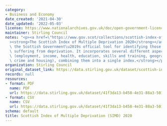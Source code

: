 ```yaml
---
category:
- Business and Economy
date_created: '2021-04-30'
date_updated: '2022-05-03'
license: https://www.nationalarchives.gov.uk/doc/open-government-licence/version/3/
maintainer: Stirling Council
notes: "<p><a href=\"https://www.gov.scot/collections/scottish-index-of-multiple-deprivation-2020/\"\
  ><strong>The Scottish Index of Multiple Deprivation 2020</strong></a><strong> is\
  \ the Scottish Government\u2019s official tool for identifying those places in Scotland\
  \ suffering from deprivation. It incorporates several different aspects of deprivation\
  \ (employment, income, health, education, skills and training, geographic access,\
  \ crime and housing), combining them into a single index.</strong></p>"
organization: Stirling Council
original_dataset_link: https://data.stirling.gov.uk/dataset/scottish-index-of-multiple-deprivation-simd-2020
records: null
resources:
- format: PDF
  name: PDF
  url: https://data.stirling.gov.uk/dataset/41f3da13-b458-4e31-88a3-501bc684ee61/resource/1d9627a9-c7d2-48a6-a67e-e9a66b581716/download/simd-2020-domains-methodology.pdf
- format: CSV
  name: CSV
  url: https://data.stirling.gov.uk/dataset/41f3da13-b458-4e31-88a3-501bc684ee61/resource/d59a12e4-c1c0-4413-9e50-85637318b9d8/download/20210805-simd-2020-v2.2-data-for-stirling.csv
schema: default
title: Scottish Index of Multiple Deprivation (SIMD) 2020
---
```

